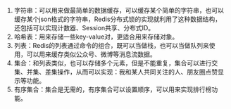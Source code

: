 1. 字符串：可以用来做最简单的数据缓存，可以缓存某个简单的字符串，也可以缓存某个json格式的字符串，Redis分布式锁的实现就利用了这种数据结构，还包括可以实现计数器、Session共享、分布式ID。
2. 哈希表：用来存储一些key-value对，更适合用来存储对象。
3. 列表：Redis的列表通过命令的组合，既可以当做栈，也可以当做队列来使用，可以用来缓存类似公众号、微博等消息流数据。
4. 集合：和列表类似，也可以存储多个元素，但是不能重复，集合可以进行交集、并集、差集操作，从而可以实现：我和某人共同关注的人、朋友圈点赞显示等功能。
5. 有序集合：集合是无需的，有序集合可以设置顺序，可以用来实现排行榜功能。
